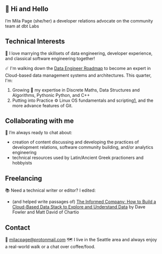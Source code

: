 ## 👋 Hi and Hello

I’m Mila Page (she/her) a developer relations advocate on the community team at dbt Labs

## Technical Interests

👀 I love marrying the skillsets of data engineering, developer experience, and classical software engineering together!

☄️ I'm walking down the [Data Engineer Roadmap](https://github.com/datastacktv/data-engineer-roadmap) to become an expert in Cloud-based data management systems and architectures. This quarter, I'm:
  1. Growing 🌱 my expertise in Discrete Maths, Data Structures and Algorithms, Pythonic Python, and C++
  2. Putting into Practice ⚙️ Linux OS fundamentals and scripting[1](https://github.com/VersusFacit/scripts), and the more advance features of Git.

<!---I've collected cannonical resources on all of these topics and will be creating repositories documenting various segments of this work.--->

## Collaborating with me

💞️ I’m always ready to chat about:
- creation of content discussing and developing the practices of development relations, software community building, and/or analytics engineering
- technical resources used by Latin/Ancient Greek practioners and hobbyists

## Freelancing

📚 Need a technical writer or editor? I edited:
* (and helped write passages of) [The Informed Company: How to Build a Cloud-Based Data Stack to Explore and Understand Data](https://www.amazon.com/Informed-Company-Cloud-Based-Explore-Understand/dp/1119748003) by Dave Fowler and Matt David of Chartio

## Contact

📨 milacpage@protonmail.com
🗺️ I live in the Seattle area and always enjoy a real-world walk or a chat over coffee/food.
